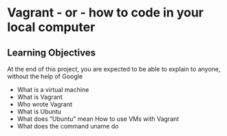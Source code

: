 # Vagrant - or - how to code in your local computer

## Learning Objectives
At the end of this project, you are expected to be able to explain to anyone, without the help of Google
* What is a virtual machine
* What is Vagrant
* Who wrote Vagrant
* What is Ubuntu
* What does “Ubuntu” mean
How to use VMs with Vagrant
* What does the command uname do
